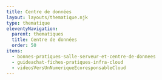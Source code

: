 ```yaml
---
title: Centre de données
layout: layouts/thematique.njk
type: thematique
eleventyNavigation:
  parent: thematiques
  title: Centre de données
  order: 50
items:
  - bonnes-pratiques-salle-serveur-et-centre-de-donnees
  - guideachat-fiches-pratiques-infra-cloud
  - videosVersUnNumeriqueEcoresponsableCloud
---
```

